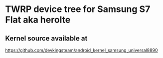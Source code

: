 # TWRP device tree for Samsung S7 Flat aka herolte

## Kernel source available at 
https://github.com/devkingsteam/android_kernel_samsung_universal8890
